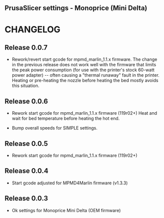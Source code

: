 ## PrusaSlicer settings - Monoprice (Mini Delta)

# CHANGELOG

## Release 0.0.7

* Rework/revert start gcode for mpmd_marlin_1.1.x firmware. The
  change in the previous release does not work well with the
  firmware that limits the peak power consumption (for use with
  the printer's stock 60-watt power adapter) -- often causing a
  "thermal runaway" fault in the printer. Heating or pre-heating
  the nozzle before heating the bed mostly avoids this situation.

## Release 0.0.6

* Rework start gcode for mpmd_marlin_1.1.x firmware (119r02+)
  Heat and wait for bed temperature before heating the hot end.

* Bump overall speeds for SIMPLE settings.

## Release 0.0.5

* Rework start gcode for mpmd_marlin_1.1.x firmware (119r02+)

## Release 0.0.4

* Start gcode adjusted for MPMD4Marlin firmware (v1.3.3)

## Release 0.0.3

* Ok settings for Monoprice Mini Delta (OEM firmware)
